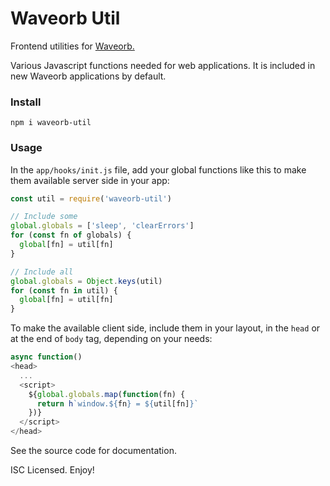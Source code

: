 # Waveorb Util

Frontend utilities for [Waveorb.](https://waveorb.com)

Various Javascript functions needed for web applications. It is included in new Waveorb applications by default.

### Install

```
npm i waveorb-util
```

### Usage

In the `app/hooks/init.js` file, add your global functions like this to make them available server side in your app:

```js
const util = require('waveorb-util')

// Include some
global.globals = ['sleep', 'clearErrors']
for (const fn of globals) {
  global[fn] = util[fn]
}

// Include all
global.globals = Object.keys(util)
for (const fn in util) {
  global[fn] = util[fn]
}
```

To make the available client side, include them in your layout, in the `head` or at the end of `body` tag, depending on your needs:

```js
async function()
<head>
  ...
  <script>
    ${global.globals.map(function(fn) {
      return h`window.${fn} = ${util[fn]}`
    })}
  </script>
</head>
```

See the source code for documentation.

ISC Licensed. Enjoy!
